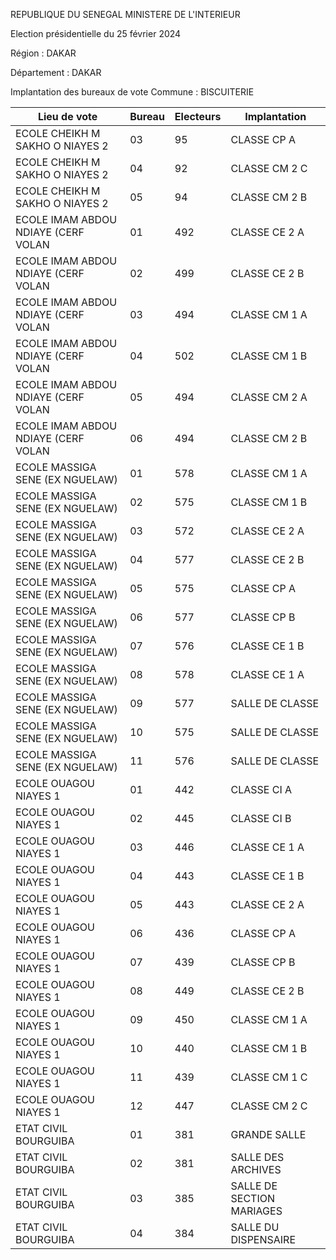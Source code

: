 REPUBLIQUE DU SENEGAL MINISTERE DE L'INTERIEUR

Election présidentielle du 25 février 2024

Région : DAKAR

Département : DAKAR

Implantation des bureaux de vote Commune : BISCUITERIE

| Lieu de vote | Bureau | Electeurs | Implantation |
| - | - | - | - |
| ECOLE CHEIKH M SAKHO O NIAYES 2 | 03 | 95 | CLASSE CP A |
| ECOLE CHEIKH M SAKHO O NIAYES 2 | 04 | 92 | CLASSE CM 2 C |
| ECOLE CHEIKH M SAKHO O NIAYES 2 | 05 | 94 | CLASSE CM 2 B |
| ECOLE IMAM ABDOU NDIAYE (CERF VOLAN | 01 | 492 | CLASSE CE 2 A |
| ECOLE IMAM ABDOU NDIAYE (CERF VOLAN | 02 | 499 | CLASSE CE 2 B |
| ECOLE IMAM ABDOU NDIAYE (CERF VOLAN | 03 | 494 | CLASSE CM 1 A |
| ECOLE IMAM ABDOU NDIAYE (CERF VOLAN | 04 | 502 | CLASSE CM 1 B |
| ECOLE IMAM ABDOU NDIAYE (CERF VOLAN | 05 | 494 | CLASSE CM 2 A |
| ECOLE IMAM ABDOU NDIAYE (CERF VOLAN | 06 | 494 | CLASSE CM 2 B |
| ECOLE MASSIGA SENE (EX NGUELAW) | 01 | 578 | CLASSE CM 1 A |
| ECOLE MASSIGA SENE (EX NGUELAW) | 02 | 575 | CLASSE CM 1 B |
| ECOLE MASSIGA SENE (EX NGUELAW) | 03 | 572 | CLASSE CE 2 A |
| ECOLE MASSIGA SENE (EX NGUELAW) | 04 | 577 | CLASSE CE 2 B |
| ECOLE MASSIGA SENE (EX NGUELAW) | 05 | 575 | CLASSE CP A |
| ECOLE MASSIGA SENE (EX NGUELAW) | 06 | 577 | CLASSE CP B |
| ECOLE MASSIGA SENE (EX NGUELAW) | 07 | 576 | CLASSE CE 1 B |
| ECOLE MASSIGA SENE (EX NGUELAW) | 08 | 578 | CLASSE CE 1 A |
| ECOLE MASSIGA SENE (EX NGUELAW) | 09 | 577 | SALLE DE CLASSE |
| ECOLE MASSIGA SENE (EX NGUELAW) | 10 | 575 | SALLE DE CLASSE |
| ECOLE MASSIGA SENE (EX NGUELAW) | 11 | 576 | SALLE DE CLASSE |
| ECOLE OUAGOU NIAYES 1 | 01 | 442 | CLASSE CI A |
| ECOLE OUAGOU NIAYES 1 | 02 | 445 | CLASSE CI B |
| ECOLE OUAGOU NIAYES 1 | 03 | 446 | CLASSE CE 1 A |
| ECOLE OUAGOU NIAYES 1 | 04 | 443 | CLASSE CE 1 B |
| ECOLE OUAGOU NIAYES 1 | 05 | 443 | CLASSE CE 2 A |
| ECOLE OUAGOU NIAYES 1 | 06 | 436 | CLASSE CP A |
| ECOLE OUAGOU NIAYES 1 | 07 | 439 | CLASSE CP B |
| ECOLE OUAGOU NIAYES 1 | 08 | 449 | CLASSE CE 2 B |
| ECOLE OUAGOU NIAYES 1 | 09 | 450 | CLASSE CM 1 A |
| ECOLE OUAGOU NIAYES 1 | 10 | 440 | CLASSE CM 1 B |
| ECOLE OUAGOU NIAYES 1 | 11 | 439 | CLASSE CM 1 C |
| ECOLE OUAGOU NIAYES 1 | 12 | 447 | CLASSE CM 2 C |
| ETAT CIVIL BOURGUIBA | 01 | 381 | GRANDE SALLE |
| ETAT CIVIL BOURGUIBA | 02 | 381 | SALLE DES ARCHIVES |
| ETAT CIVIL BOURGUIBA | 03 | 385 | SALLE DE SECTION MARIAGES |
| ETAT CIVIL BOURGUIBA | 04 | 384 | SALLE DU DISPENSAIRE |

<!-- PageNumber="2/43" -->

